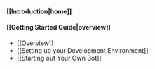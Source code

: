 #### [[Introduction|home]]

#### [[Getting Started Guide|overview]]
* [[Overview]]
* [[Setting up your Development Environment]]
* [[Starting out Your Own Bot]]

